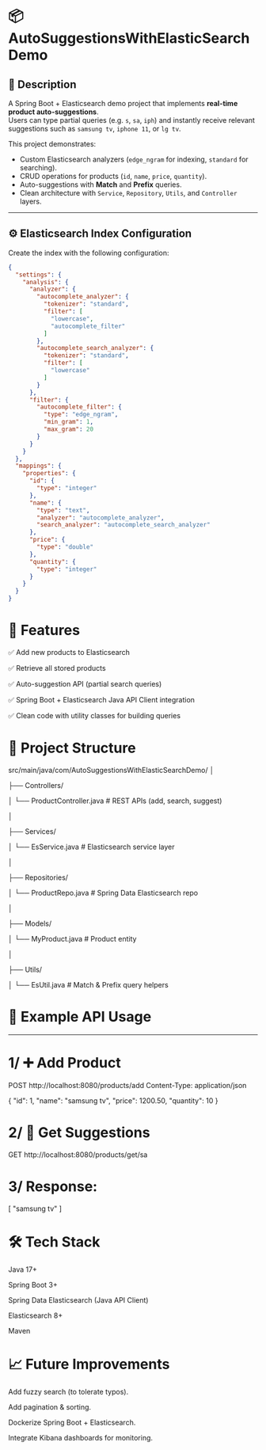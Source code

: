 # 📦 AutoSuggestionsWithElasticSearchDemo

## 🔎 Description
A Spring Boot + Elasticsearch demo project that implements **real-time product auto-suggestions**.  
Users can type partial queries (e.g. `s`, `sa`, `iph`) and instantly receive relevant suggestions such as `samsung tv`, `iphone 11`, or `lg tv`.  

This project demonstrates:
- Custom Elasticsearch analyzers (`edge_ngram` for indexing, `standard` for searching).
- CRUD operations for products (`id`, `name`, `price`, `quantity`).
- Auto-suggestions with **Match** and **Prefix** queries.
- Clean architecture with `Service`, `Repository`, `Utils`, and `Controller` layers.

---

## ⚙️ Elasticsearch Index Configuration

Create the index with the following configuration:

```json
{
  "settings": {
    "analysis": {
      "analyzer": {
        "autocomplete_analyzer": {
          "tokenizer": "standard",
          "filter": [
            "lowercase",
            "autocomplete_filter"
          ]
        },
        "autocomplete_search_analyzer": {
          "tokenizer": "standard",
          "filter": [
            "lowercase"
          ]
        }
      },
      "filter": {
        "autocomplete_filter": {
          "type": "edge_ngram",
          "min_gram": 1,
          "max_gram": 20
        }
      }
    }
  },
  "mappings": {
    "properties": {
      "id": {
        "type": "integer"
      },
      "name": {
        "type": "text",
        "analyzer": "autocomplete_analyzer",
        "search_analyzer": "autocomplete_search_analyzer"
      },
      "price": {
        "type": "double"
      },
      "quantity": {
        "type": "integer"
      }
    }
  }
}

```


# 🚀 Features


✅ Add new products to Elasticsearch

✅ Retrieve all stored products

✅ Auto-suggestion API (partial search queries)

✅ Spring Boot + Elasticsearch Java API Client integration

✅ Clean code with utility classes for building queries



# 📂 Project Structure

src/main/java/com/AutoSuggestionsWithElasticSearchDemo/
│

├── Controllers/

│   └── ProductController.java   # REST APIs (add, search, suggest)

│

├── Services/

│   └── EsService.java           # Elasticsearch service layer

│

├── Repositories/

│   └── ProductRepo.java         # Spring Data Elasticsearch repo

│

├── Models/

│   └── MyProduct.java           # Product entity

│

├── Utils/

│   └── EsUtil.java              # Match & Prefix query helpers




# 📌 Example API Usage
------------------------

# 1/ ➕ Add Product


POST http://localhost:8080/products/add
Content-Type: application/json

{
  "id": 1,
  "name": "samsung tv",
  "price": 1200.50,
  "quantity": 10
}


# 2/ 🔎 Get Suggestions


GET http://localhost:8080/products/get/sa



 # 3/  Response:

 [
  "samsung tv"
]

# 🛠️ Tech Stack


Java 17+

Spring Boot 3+

Spring Data Elasticsearch (Java API Client)

Elasticsearch 8+

Maven


# 📈 Future Improvements


Add fuzzy search (to tolerate typos).

Add pagination & sorting.

Dockerize Spring Boot + Elasticsearch.

Integrate Kibana dashboards for monitoring.


